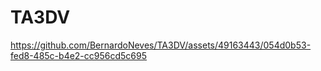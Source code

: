 # TA3DV

https://github.com/BernardoNeves/TA3DV/assets/49163443/054d0b53-fed8-485c-b4e2-cc956cd5c695

